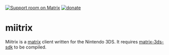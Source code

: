 [![Support room on Matrix](https://img.shields.io/matrix/miitrix:sorunome.de.svg?label=%23miitrix:sorunome.de&logo=matrix&server_fqdn=sorunome.de)](https://matrix.to/#/#miitrix:sorunome.de) [![donate](https://liberapay.com/assets/widgets/donate.svg)](https://liberapay.com/Sorunome/donate)

# miitrix

Miitrix is a [matrix](https://matrix.org) client written for the Nintendo 3DS. It requires [matrix-3ds-sdk](https://github.com/Sorunome/matrix-3ds-sdk/) to be compiled.
